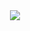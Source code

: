 <div align="center">
  <img src="https://user-images.githubusercontent.com/72527935/148717757-d66492f9-6181-43bc-9796-1ee1f0ba1177.png" >
</div>

